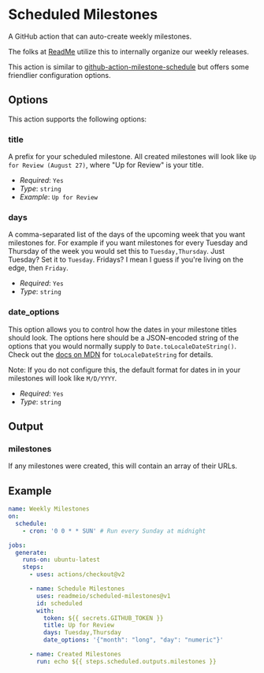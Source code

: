 # Scheduled Milestones

A GitHub action that can auto-create weekly milestones.

The folks at [ReadMe](https://readme.com/) utilize this to internally organize our weekly releases.

This action is similar to [github-action-milestone-schedule](https://github.com/MrGossett/github-action-milestone-schedule) but offers some friendlier configuration options.

## Options

This action supports the following options:

### title

A prefix for your scheduled milestone. All created milestones will look like `Up for Review (August 27)`, where "Up for Review" is your title.

* *Required*: `Yes`
* *Type*: `string`
* *Example*: `Up for Review`

### days

A comma-separated list of the days of the upcoming week that you want milestones for. For example if you want milestones for every Tuesday and Thursday of the week you would set this to `Tuesday,Thursday`. Just Tuesday? Set it to `Tuesday`. Fridays? I mean I guess if you're living on the edge, then `Friday`.

* *Required*: `Yes`
* *Type*: `string`

### date_options

This option allows you to control how the dates in your milestone titles should look. The options here should be a JSON-encoded string of the options that you would normally supply to `Date.toLocaleDateString()`. Check out the [docs on MDN](https://developer.mozilla.org/en-US/docs/Web/JavaScript/Reference/Global_Objects/Date/toLocaleDateString) for `toLocaleDateString` for details.

Note: If you do not configure this, the default format for dates in in your milestones will look like `M/D/YYYY`.

* *Required*: `Yes`
* *Type*: `string`

## Output

### milestones

If any milestones were created, this will contain an array of their URLs.

## Example

```yaml
name: Weekly Milestones
on:
  schedule:
    - cron: '0 0 * * SUN' # Run every Sunday at midnight

jobs:
  generate:
    runs-on: ubuntu-latest
    steps:
      - uses: actions/checkout@v2

      - name: Schedule Milestones
        uses: readmeio/scheduled-milestones@v1
        id: scheduled
        with:
          token: ${{ secrets.GITHUB_TOKEN }}
          title: Up for Review
          days: Tuesday,Thursday
          date_options: '{"month": "long", "day": "numeric"}'

      - name: Created Milestones
        run: echo ${{ steps.scheduled.outputs.milestones }}
```
